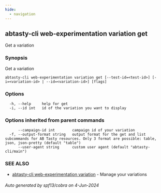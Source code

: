 ```yaml
---
hide:
  - navigation
---
```

## abtasty-cli web-experimentation variation get

Get a variation

### Synopsis

Get a variation

```
abtasty-cli web-experimentation variation get [--test-id=<test-id>] [-i=<variation-id> | --id=<variation-id>] [flags]
```

### Options

```
  -h, --help     help for get
  -i, --id int   id of the variation you want to display
```

### Options inherited from parent commands

```
      --campaign-id int        campaign id of your variation
  -f, --output-format string   output format for the get and list subcommands for AB Tasty resources. Only 3 format are possible: table, json, json-pretty (default "table")
      --user-agent string      custom user agent (default "abtasty-cli/main")
```

### SEE ALSO

* [abtasty-cli web-experimentation variation](abtasty-cli_web-experimentation_variation.md)	 - Manage your variations

###### Auto generated by spf13/cobra on 4-Jun-2024
